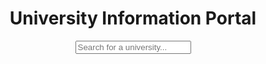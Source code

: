 <!DOCTYPE html>
<html lang="en">
<head>
    <meta charset="UTF-8">
    <meta name="viewport" content="width=device-width, initial-scale=1.0">
    <title>University Information</title>
    <link rel="stylesheet" href="styles.css">
</head>
<body>
    <header>
        <h1>University Information Portal</h1>
        <input type="text" id="searchBar" placeholder="Search for a university...">
    </header>
    <main>
        <div id="universityList">
            <!-- University entries will be injected here by JavaScript -->
        </div>
    </main>
    <script src="script.js"></script>
</body>
</html>
